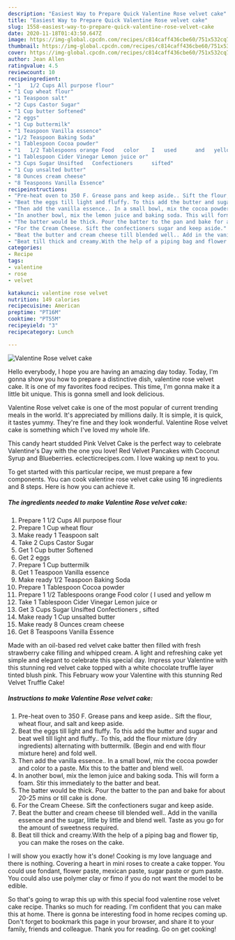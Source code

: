 ```yaml
---
description: "Easiest Way to Prepare Quick Valentine Rose velvet cake"
title: "Easiest Way to Prepare Quick Valentine Rose velvet cake"
slug: 1558-easiest-way-to-prepare-quick-valentine-rose-velvet-cake
date: 2020-11-18T01:43:50.647Z
image: https://img-global.cpcdn.com/recipes/c814caff436cbe60/751x532cq70/valentine-rose-velvet-cake-recipe-main-photo.jpg
thumbnail: https://img-global.cpcdn.com/recipes/c814caff436cbe60/751x532cq70/valentine-rose-velvet-cake-recipe-main-photo.jpg
cover: https://img-global.cpcdn.com/recipes/c814caff436cbe60/751x532cq70/valentine-rose-velvet-cake-recipe-main-photo.jpg
author: Jean Allen
ratingvalue: 4.5
reviewcount: 10
recipeingredient:
- "1   1/2 Cups All purpose flour"
- "1 Cup wheat flour"
- "1 Teaspoon salt"
- "2 Cups Castor Sugar"
- "1 Cup butter Softened"
- "2 eggs"
- "1 Cup buttermilk"
- "1 Teaspoon Vanilla essence"
- "1/2 Teaspoon Baking Soda"
- "1 Tablespoon Cocoa powder"
- "1   1/2 Tablespoons orange Food   color    I   used      and   yellow   m"
- "1 Tablespoon Cider Vinegar Lemon juice or"
- "3 Cups Sugar Unsifted   Confectioners      sifted"
- "1 Cup unsalted butter"
- "8 Ounces cream cheese"
- "8 Teaspoons Vanilla Essence"
recipeinstructions:
- "Pre-heat oven to 350 F. Grease pans and keep aside.. Sift the flour, wheat flour, and salt and keep aside."
- "Beat the eggs till light and fluffy. To this add the butter and sugar and beat well till light and fluffy.. To this, add the flour mixture (dry ingredients) alternating with buttermilk. (Begin and end with flour mixture here) and fold well."
- "Then add the vanilla essence.. In a small bowl, mix the cocoa powder and color to a paste. Mix this to the batter and blend well."
- "In another bowl, mix the lemon juice and baking soda. This will form a foam. Stir this immediately to the batter and beat."
- "The batter would be thick. Pour the batter to the pan and bake for about 20-25 mins or till cake is done."
- "For the Cream Cheese. Sift the confectioners sugar and keep aside."
- "Beat the butter and cream cheese till blended well.. Add in the vanilla essence and the sugar, little by little and blend well. Taste as you go for the amount of sweetness required."
- "Beat till thick and creamy.With the help of a piping bag and flower tip, you can make the roses on the cake."
categories:
- Recipe
tags:
- valentine
- rose
- velvet

katakunci: valentine rose velvet 
nutrition: 149 calories
recipecuisine: American
preptime: "PT16M"
cooktime: "PT55M"
recipeyield: "3"
recipecategory: Lunch

---
```



![Valentine Rose velvet cake](https://img-global.cpcdn.com/recipes/c814caff436cbe60/751x532cq70/valentine-rose-velvet-cake-recipe-main-photo.jpg)

Hello everybody, I hope you are having an amazing day today. Today, I'm gonna show you how to prepare a distinctive dish, valentine rose velvet cake. It is one of my favorites food recipes. This time, I'm gonna make it a little bit unique. This is gonna smell and look delicious.

Valentine Rose velvet cake is one of the most popular of current trending meals in the world. It's appreciated by millions daily. It is simple, it is quick, it tastes yummy. They're fine and they look wonderful. Valentine Rose velvet cake is something which I've loved my whole life.

This candy heart studded Pink Velvet Cake is the perfect way to celebrate Valentine&#39;s Day with the one you love! Red Velvet Pancakes with Coconut Syrup and Blueberries. eclecticrecipes.com. I love waking up next to you.


To get started with this particular recipe, we must prepare a few components. You can cook valentine rose velvet cake using 16 ingredients and 8 steps. Here is how you can achieve it.

<!--inarticleads1-->

##### The ingredients needed to make Valentine Rose velvet cake:

1. Prepare 1   1/2 Cups All purpose flour
1. Prepare 1 Cup wheat flour
1. Make ready 1 Teaspoon salt
1. Take 2 Cups Castor Sugar
1. Get 1 Cup butter Softened
1. Get 2 eggs
1. Prepare 1 Cup buttermilk
1. Get 1 Teaspoon Vanilla essence
1. Make ready 1/2 Teaspoon Baking Soda
1. Prepare 1 Tablespoon Cocoa powder
1. Prepare 1   1/2 Tablespoons orange Food   color  (  I   used      and   yellow   m
1. Take 1 Tablespoon Cider Vinegar Lemon juice or
1. Get 3 Cups Sugar Unsifted   Confectioners    ,  sifted
1. Make ready 1 Cup unsalted butter
1. Make ready 8 Ounces cream cheese
1. Get 8 Teaspoons Vanilla Essence


Made with an oil-based red velvet cake batter then filled with fresh strawberry cake filling and whipped cream. A light and refreshing cake yet simple and elegant to celebrate this special day. Impress your Valentine with this stunning red velvet cake topped with a white chocolate truffle layer tinted blush pink. This February wow your Valentine with this stunning Red Velvet Truffle Cake! 

<!--inarticleads2-->

##### Instructions to make Valentine Rose velvet cake:

1. Pre-heat oven to 350 F. Grease pans and keep aside.. Sift the flour, wheat flour, and salt and keep aside.
1. Beat the eggs till light and fluffy. To this add the butter and sugar and beat well till light and fluffy.. To this, add the flour mixture (dry ingredients) alternating with buttermilk. (Begin and end with flour mixture here) and fold well.
1. Then add the vanilla essence.. In a small bowl, mix the cocoa powder and color to a paste. Mix this to the batter and blend well.
1. In another bowl, mix the lemon juice and baking soda. This will form a foam. Stir this immediately to the batter and beat.
1. The batter would be thick. Pour the batter to the pan and bake for about 20-25 mins or till cake is done.
1. For the Cream Cheese. Sift the confectioners sugar and keep aside.
1. Beat the butter and cream cheese till blended well.. Add in the vanilla essence and the sugar, little by little and blend well. Taste as you go for the amount of sweetness required.
1. Beat till thick and creamy.With the help of a piping bag and flower tip, you can make the roses on the cake.


I will show you exactly how it&#39;s done! Cooking is my love language and there is nothing. Covering a heart in mini roses to create a cake topper. You could use fondant, flower paste, mexican paste, sugar paste or gum paste. You could also use polymer clay or fimo if you do not want the model to be edible. 

So that's going to wrap this up with this special food valentine rose velvet cake recipe. Thanks so much for reading. I'm confident that you can make this at home. There is gonna be interesting food in home recipes coming up. Don't forget to bookmark this page in your browser, and share it to your family, friends and colleague. Thank you for reading. Go on get cooking!
